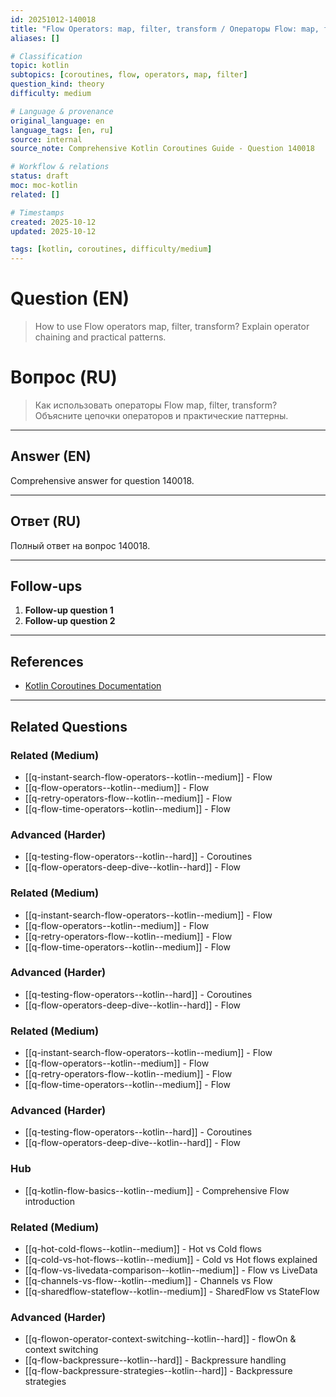 ```yaml
---
id: 20251012-140018
title: "Flow Operators: map, filter, transform / Операторы Flow: map, filter, transform"
aliases: []

# Classification
topic: kotlin
subtopics: [coroutines, flow, operators, map, filter]
question_kind: theory
difficulty: medium

# Language & provenance
original_language: en
language_tags: [en, ru]
source: internal
source_note: Comprehensive Kotlin Coroutines Guide - Question 140018

# Workflow & relations
status: draft
moc: moc-kotlin
related: []

# Timestamps
created: 2025-10-12
updated: 2025-10-12

tags: [kotlin, coroutines, difficulty/medium]
---
```

# Question (EN)
> How to use Flow operators map, filter, transform? Explain operator chaining and practical patterns.

# Вопрос (RU)
> Как использовать операторы Flow map, filter, transform? Объясните цепочки операторов и практические паттерны.

---

## Answer (EN)

Comprehensive answer for question 140018.

---

## Ответ (RU)

Полный ответ на вопрос 140018.

---

## Follow-ups

1. **Follow-up question 1**
2. **Follow-up question 2**

---

## References

- [Kotlin Coroutines Documentation](https://kotlinlang.org/docs/coroutines-overview.html)

---

## Related Questions

### Related (Medium)
- [[q-instant-search-flow-operators--kotlin--medium]] - Flow
- [[q-flow-operators--kotlin--medium]] - Flow
- [[q-retry-operators-flow--kotlin--medium]] - Flow
- [[q-flow-time-operators--kotlin--medium]] - Flow

### Advanced (Harder)
- [[q-testing-flow-operators--kotlin--hard]] - Coroutines
- [[q-flow-operators-deep-dive--kotlin--hard]] - Flow
### Related (Medium)
- [[q-instant-search-flow-operators--kotlin--medium]] - Flow
- [[q-flow-operators--kotlin--medium]] - Flow
- [[q-retry-operators-flow--kotlin--medium]] - Flow
- [[q-flow-time-operators--kotlin--medium]] - Flow

### Advanced (Harder)
- [[q-testing-flow-operators--kotlin--hard]] - Coroutines
- [[q-flow-operators-deep-dive--kotlin--hard]] - Flow
### Related (Medium)
- [[q-instant-search-flow-operators--kotlin--medium]] - Flow
- [[q-flow-operators--kotlin--medium]] - Flow
- [[q-retry-operators-flow--kotlin--medium]] - Flow
- [[q-flow-time-operators--kotlin--medium]] - Flow

### Advanced (Harder)
- [[q-testing-flow-operators--kotlin--hard]] - Coroutines
- [[q-flow-operators-deep-dive--kotlin--hard]] - Flow
### Hub
- [[q-kotlin-flow-basics--kotlin--medium]] - Comprehensive Flow introduction

### Related (Medium)
- [[q-hot-cold-flows--kotlin--medium]] - Hot vs Cold flows
- [[q-cold-vs-hot-flows--kotlin--medium]] - Cold vs Hot flows explained
- [[q-flow-vs-livedata-comparison--kotlin--medium]] - Flow vs LiveData
- [[q-channels-vs-flow--kotlin--medium]] - Channels vs Flow
- [[q-sharedflow-stateflow--kotlin--medium]] - SharedFlow vs StateFlow

### Advanced (Harder)
- [[q-flowon-operator-context-switching--kotlin--hard]] - flowOn & context switching
- [[q-flow-backpressure--kotlin--hard]] - Backpressure handling
- [[q-flow-backpressure-strategies--kotlin--hard]] - Backpressure strategies
